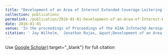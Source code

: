 ```yaml
---
title: "Development of an Area of Interest Extended Coverage Loitering Path Planner"
collection: publications
permalink: /publication/2016-01-01-Development-of-an-Area-of-Interest-Extended-Coverage-Loitering-Path-Planner
date: 2016-01-01
venue: 'In the proceedings of Proceedings of the AIAA Infotech@ Aerospace, AIAA SciTech Forum, San Diego, CA, USA'
citation: ' Jay Wilhelm,  Jonathan Rojas, &quot;Development of an Area of Interest Extended Coverage Loitering Path Planner.&quot; In the proceedings of Proceedings of the AIAA Infotech@ Aerospace, AIAA SciTech Forum, San Diego, CA, USA, 2016.'
---
```

Use [Google Scholar](https://scholar.google.com/scholar?q=Development+of+an+Area+of+Interest+Extended+Coverage+Loitering+Path+Planner){:target="_blank"} for full citation